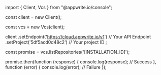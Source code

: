 import { Client,  Vcs } from "@appwrite.io/console";

const client = new Client();

const vcs = new Vcs(client);

client
    .setEndpoint('https://cloud.appwrite.io/v1') // Your API Endpoint
    .setProject('5df5acd0d48c2') // Your project ID
;

const promise = vcs.listRepositories('[INSTALLATION_ID]');

promise.then(function (response) {
    console.log(response); // Success
}, function (error) {
    console.log(error); // Failure
});